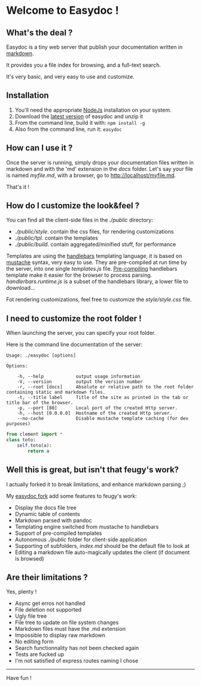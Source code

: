 # Welcome to Easydoc !

## What's the deal ?

Easydoc is a tiny web server that publish your documentation written in 
[markdown](http://daringfireball.net/projects/markdown/ "markdown official website").


It provides you a file index for browsing, and a full-text search.

It's very basic, and very easy to use and customize.

## Installation

1. You'll need the appropriate [NodeJs](http://nodejs.org/#download) installation on your system.
2. Download the [latest version](https://github.com/feugy/easydoc/zipball/master) of easydoc and unzip it
3. From the command line, build it with: `npm install -g`
4. Also from the command line, run it: `easydoc`

## How can I use it ?

Once the server is running, simply drops your documentation files written in 
markdown and with the 'md' extension in the _docs_ folder.
Let's say your file is named _myfile.md_, with a browser, 
go to [http://localhost/myfile.md](http://localhost/myfile.md).

That's it !


## How do I customize the look&feel ?

You can find all the client-side files in the _./public_ directory:

- _./public/style_. contain the css files, for rendering customizations
- _./public/tpl_. contain the templates
- _./public/build_. contain aggregated/minified stuff, for performance

Templates are using the [handlebars](http://handlebarsjs.com/) templating language, it is based on [mustache](http://mustache.github.com/) syntax, very easy to use.
They are pre-compiled at run time by the server, into one single _templates.js_ file. [Pre-compiling](handlebarsjs.com/precompilation.html) handlebars template make it easier for the browser to process parsing. _handlerbars.runtime.js_ is a subset of the handlebars library, a lower file to download...

Fot rendering customizations, feel free to customize the _style/style.css_ file.


## I need to customize the root folder !

When launching the server, you can specify your root folder. 

Here is the command line documentation of the server:

    Usage: ./easydoc [options]
    
    Options:
    
        -h, --help            output usage information
        -V, --version         output the version number
        -r, --root [docs]     Absolute or relative path to the root folder containing static and markdown files.
        -t, --title label     Title of the site as printed in the tab or title bar of the browser.
        -p, --port [80]       Local port of the created Http server.
        -h, --host [0.0.0.0]  Hostname of the created Http server.
        --no-cache            Disable mustache template caching (for dev purposes)
        
``` python
from clement import *
class toto:
    self.toto(a):
        return a
```

## Well this is great, but isn't that feugy's work?

I actually forked it to break limitations, and enhance markdown parsing ;)

My [easydoc fork](https://github.com/jokesterfr/easydoc) add some features to feugy's work:

- Display the docs file tree
- Dynamic table of contents
- Markdown parsed with pandoc
- Templating engine switched from mustache to handlebars
- Support of pre-compiled templates
- Autonomous _./public_ folder for client-side application
- Supporting of subfolders, _index.md_ should be the default file to look at
- Editing a markdown file auto-magically updates the client (if document is browsed)

## Are their limitations ?

Yes, plenty !

- Async get erros not handled
- File deletion not supported
- Ugly file tree 
- File tree to update on file system changes
- Markdown files must have the .md extension
- Impossible to display raw markdown
- No editing form
- Search functionnality has not been checked again
- Tests are fucked up
- I'm not satisfied of express routes naming I chose

---

Have fun !
